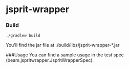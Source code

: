 # jsprit-wrapper

### Build

```
./gradlew build
```

You'll find the jar file at ./build/libs/jsprit-wrapper-*.jar

###Usage
You can find a sample usage in the test spec (beam.jspritwrapper.JspritWrapperSpec).